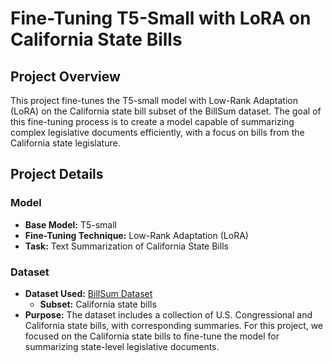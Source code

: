 # Fine-Tuning T5-Small with LoRA on California State Bills

## Project Overview

This project fine-tunes the T5-small model with Low-Rank Adaptation (LoRA) on the California state bill subset of the BillSum dataset. The goal of this fine-tuning process is to create a model capable of summarizing complex legislative documents efficiently, with a focus on bills from the California state legislature.

## Project Details

### Model

- **Base Model:** T5-small
- **Fine-Tuning Technique:** Low-Rank Adaptation (LoRA)
- **Task:** Text Summarization of California State Bills

### Dataset

- **Dataset Used:** [BillSum Dataset](https://github.com/FiscalNote/BillSum)
  - **Subset:** California state bills
- **Purpose:** The dataset includes a collection of U.S. Congressional and California state bills, with corresponding summaries. For this project, we focused on the California state bills to fine-tune the model for summarizing state-level legislative documents.

